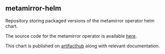 ## metamirror-helm

Repository storing packaged versions of the metamirror operator helm chart.

The source code for the metamirror operator is available [here](https://github.com/neilharris123/metamirror).

This chart is published on [artifacthub](https://artifacthub.io/packages/helm/metamirror/metamirror) along with relevant documentation.
